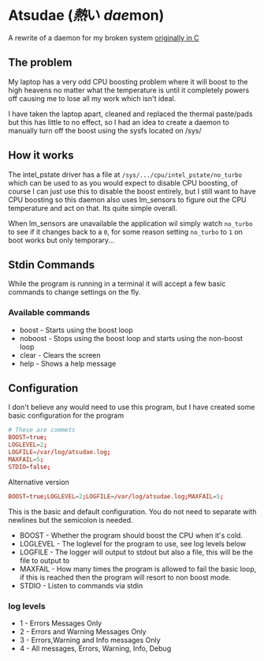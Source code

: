 
# Atsudae (*熱*い *dae*mon)
A rewrite of a daemon for my broken system [originally in C](https://github.com/ImKventis/powerthing)

## The problem
My laptop has a very odd CPU boosting problem where it will boost to the high heavens no matter what the temperature is
until it completely powers off causing me to lose all my work which isn't ideal. 

I have taken the laptop apart, cleaned and replaced the thermal paste/pads but this has little to no effect, so I had an
idea to create a daemon to manually turn off the boost using the sysfs located on /sys/

## How it works
The intel_pstate driver has a file at `/sys/.../cpu/intel_pstate/no_turbo` which can be used to as you would
expect to disable CPU boosting, of course I can just use this to disable the boost entirely, but I still want to have CPU
boosting so this daemon also uses lm_sensors to figure out the CPU temperature and act on that. Its quite simple overall.

When lm_sensors are unavailable the application wil simply watch `no_turbo` to see if it changes back to a `0`, for some reason setting `no_turbo`
to `1` on boot works but only temporary...

## Stdin Commands
While the program is running in a terminal it will accept a few basic commands to change settings on the fly.

### Available commands

- boost - Starts using the boost loop
- noboost - Stops using the boost loop and starts using the non-boost loop
- clear - Clears the screen
- help - Shows a help message

## Configuration
I don't believe any would need to use this program, but I have created some basic configuration for the program

```conf
# These are commets
BOOST=true;
LOGLEVEL=2;
LOGFILE=/var/log/atsudae.log;
MAXFAIL=5;
STDIO=false;
```
Alternative version
```conf
BOOST=true;LOGLEVEL=2;LOGFILE=/var/log/atsudae.log;MAXFAIL=5;
```
This is the basic and default configuration. You do not need to separate with newlines but the semicolon is needed.

- BOOST - Whether the program should boost the CPU when it's cold.
- LOGLEVEL - The loglevel for the program to use, see log levels below
- LOGFILE - The logger will output to stdout but also a file, this will be the file to output to
- MAXFAIL - How many times the program is allowed to fail the basic loop, if this is reached then the program will resort
to non boost mode. 
- STDIO - Listen to commands via stdin

### log levels

- 1 - Errors Messages Only
- 2 - Errors and Warning Messages Only
- 3 - Errors,Warning and Info messages Only
- 4 - All messages, Errors, Warning, Info, Debug
